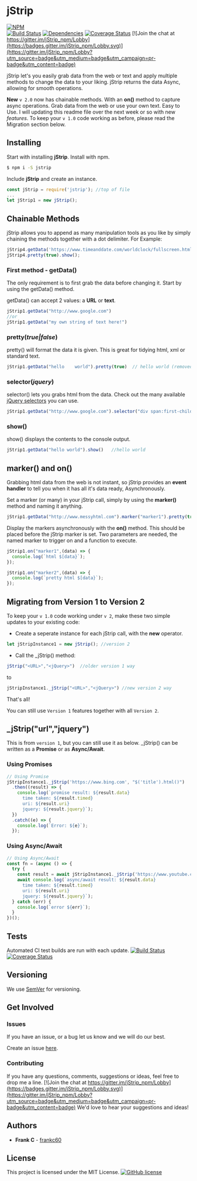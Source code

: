 # jStrip

[![NPM](https://nodei.co/npm/jstrip.png?downloads=true&downloadRank=true&stars=true)](https://nodei.co/npm/jstrip/)<br/>
[![Build Status](https://travis-ci.org/frankc60/jStrip.svg?branch=master)](https://travis-ci.org/frankc60/jStrip)
[![Dependencies](https://david-dm.org/frankc60/jStrip.svg)](https://www.npmjs.com/package/jstrip?activeTab=dependencies)
[![Coverage Status](https://coveralls.io/repos/github/frankc60/jStrip/badge.svg)](https://coveralls.io/github/frankc60/jStrip)
[![Join the chat at https://gitter.im/jStrip_npm/Lobby](https://badges.gitter.im/jStrip_npm/Lobby.svg)](https://gitter.im/jStrip_npm/Lobby?utm_source=badge&utm_medium=badge&utm_campaign=pr-badge&utm_content=badge)

jStrip let's you easily grab data from the web or text and apply multiple methods to change the data to your liking. jStrip returns the data Async, allowing for smooth operations.

**New** `v 2.0` now has chainable methods. With an **on()** method to capture async operations. Grab data from the web or use your own text. Easy to Use. I will updating this readme file over the next week or so with new *features*. To keep your `v 1.0` code working as before, please read the Migration section below.

## Installing

Start with installing **jStrip**.
Install with npm.

```sh
$ npm i -S jstrip
```

Include **jStrip** and create an instance.

```js
const jStrip = require('jstrip'); //top of file
...
let jStrip1 = new jStrip();
```

## Chainable Methods

jStrip allows you to append as many manipulation tools as you like by simply chaining the methods together with a dot delimiter. For Example:

```js
jStrip4.getData('https://www.timeanddate.com/worldclock/fullscreen.html?n=264').selector("div#rs1").marker("marker2").selector("#i_time").marker("marker3")
jStrip4.pretty(true).show();
```

### First method - getData()

The only requirement is to first grab the data before changing it. Start by using the getData() method.

getData() can accept 2 values: a **URL** or **text**.

```js
jStrip1.getData("http://www.google.com")
//or
jStrip1.getData("my own string of text here!")
```

### pretty(*true|false*)

pretty() will format the data it is given. This is great for tidying html, xml or standard text.

```js
jStrip1.getData("hello    world").pretty(true)  // hello world (removed extra spaces)
```

### selector(*jquery*)

selector() lets you grabs html from the data. Check out the many available [jQuery selectors](https://api.jquery.com/category/selectors/) you can use.

```js
jStrip1.getData("http://www.google.com").selector("div span:first-child")
```

### show()

show() displays the contents to the console output.

```js
jStrip1.getData("hello world").show()   //hello world
```

## marker() and on()

Grabbing html data from the web is not instant, so jStrip provides an **event handler** to tell you when it has all it's data ready, Asynchronously.

Set a marker (or many) in your jStrip call, simply by using the **marker()** method and naming it anything.

```js
jStrip1.getData("http://www.messyhtml.com").marker("marker1").pretty(true).marker("marker2")
```

Display the markers asynchronously with the **on()** method. This should be placed before the jStrip marker is set.
Two parameters are needed, the named marker to trigger on and a function to execute.

```js
jStrip1.on("marker1",(data) => {
  console.log(`html $[data}`);
});

jStrip1.on("marker2",(data) => {
  console.log(`pretty html $[data}`);
});
```

## Migrating from Version 1 to Version 2

To keep your `v 1.0` code working under `v 2`, make these two simple updates to your existing code:

- Create a seperate instance for each jStrip call, with the **new** operator.

```js
let jStripInstance1 = new jStrip(); //version 2
```

- Call the _jStrip() method:

```js
jStrip("<URL>","<jQuery>")  //older version 1 way
```

 to

 ```js
 jStripInstance1._jStrip("<URL>","<jQuery>") //new version 2 way
 ```

That's all!

You can still use `Version 1` features together with all `Version 2`.


## _jStrip("url","jquery")

This is from `version 1`, but you can still use it as below. 
_jStrip() can be written as a **Promise** or as **Async/Await**.

### Using Promises

```js
// Using Promise
jStripInstance1._jStrip('https://www.bing.com', "$('title').html()")
  .then((result) => {
    console.log(`promise result: ${result.data}
      time taken: ${result.timed}
      uri: ${result.uri}
      jquery: ${result.jquery}`);
  })
  .catch((e) => {
    console.log(`Error: ${e}`);
  });
```

### Using Async/Await

```js
// Using Async/Await
const fn = (async () => {
  try {
    const result = await jStripInstance1._jStrip('https://www.youtube.com', "$('title').html()");
    await console.log(`async/await result: ${result.data}
      time taken: ${result.timed}
      uri: ${result.uri}
      jquery: ${result.jquery}`);
  } catch (err) {
    console.log(`error ${err}`);
  }
})();
```

## Tests

Automated CI test builds are run with each update. [![Build Status](https://travis-ci.org/frankc60/jStrip.svg?branch=master)](https://travis-ci.org/frankc60/jStrip) [![Coverage Status](https://coveralls.io/repos/github/frankc60/jStrip/badge.svg)](https://coveralls.io/github/frankc60/jStrip)

## Versioning

We use [SemVer](http://semver.org/) for versioning.

## Get Involved

### Issues

If you have an issue, or a bug let us know and we will do our best.

Create an issue [here](https://github.com/frankc60/jStrip/issues).

### Contributing

If you have any questions, comments, suggestions or ideas, feel free to drop me a line. [![Join the chat at https://gitter.im/jStrip_npm/Lobby](https://badges.gitter.im/jStrip_npm/Lobby.svg)](https://gitter.im/jStrip_npm/Lobby?utm_source=badge&utm_medium=badge&utm_campaign=pr-badge&utm_content=badge)
We'd love to hear your suggestions and ideas!

## Authors

- **Frank C** - [frankc60](https://github.com/frankc60)

## License

This project is licensed under the MIT License. [![GitHub license](https://img.shields.io/github/license/frankc60/jStrip.svg?longCache=true)](https://github.com/frankc60/jStrip/blob/master/LICENSE)